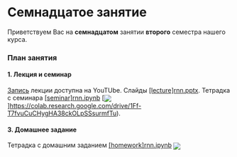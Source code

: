 
# Семнадцатое занятие
Приветствуем Вас на **семнадцатом** занятии **второго** семестра нашего курса.

### План занятия
#### 1. Лекция и семинар
[Запись](https://www.youtube.com/watch?v=fl6R9VWsSog) лекции доступна на YouTUbe. Слайды [[lecture]rnn.pptx]([lecture]rnn.pptx). Тетрадка с семинара [[seminar]rnn.ipynb](./[seminar]rnn.ipynb) [<img src="https://colab.research.google.com/assets/colab-badge.svg" align="center">]https://colab.research.google.com/drive/1Ff-T7fvuCuCHygHA38ckOLpSSsurmfTu).

#### 3. Домашнее задание
Тетрадка с домашним заданием  [[homework]rnn.ipynb](./[homework]rnn.ipynb) [<img src="https://colab.research.google.com/assets/colab-badge.svg" align="center">](https://colab.research.google.com/drive/1UvVt1oXJ_zSXU10SRbgiMz7WDDh-ejvy)	
